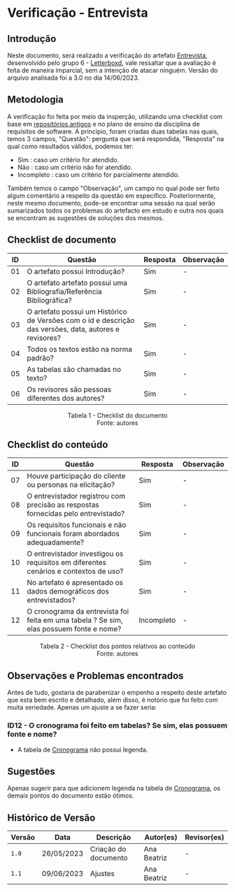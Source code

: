 # Verificação - Entrevista

## Introdução

Neste documento, será realizado a verificação do artefato [Entrevista](https://requisitos-de-software.github.io/2023.1-Letterboxd/Elicita%C3%A7%C3%A3o/entrevista/), desenvolvido pelo grupo 6 - [Letterboxd](https://github.com/Requisitos-de-Software/2023.1-Letterboxd/tree/master), vale ressaltar que a avaliação é feita de maneira imparcial, sem a intenção de atacar ninguém. Versão do arquivo analisada foi a 3.0 no dia 14/06/2023.

## Metodologia

A verificação foi feita por meio da insperção, utilizando uma checklist com base em [repositórios antigos](https://github.com/Requisitos-de-Software) e no plano de ensino da disciplina de requisitos de software. A principio, foram criadas duas tabelas nas quais, temos 3 campos, "Questão": pergunta que será respondida, "Resposta" na qual como resultados válidos, podemos ter:

- Sim : caso um critério for atendido.
- Não : caso um critério não for atendido.
- Incompleto : caso um critério for parcialmente atendido.

Também temos o campo "Observação", um campo no qual pode ser feito algum comentário a respeito da questão em específico. Posteriormente, neste mesmo documento, pode-se encontrar uma sessão na qual serão sumarizados todos os problemas do artefacto em estudo e outra nos quais se encontram as sugestões de soluções dos mesmos.

## Checklist de documento


| ID  | Questão                                                                                                | Resposta   | Observação |
| --- | ------------------------------------------------------------------------------------------------------ | ---------- | ---------- |
| 01  | O artefato possui Introdução?                                                                          | Sim        | -          |
| 02  | O artefato artefato possui uma Bibliografia/Referência Bibliográfica?                                  | Sim        | -          |
| 03  | O artefato possui um Histórico de Versões com o id e descrição das versões, data, autores e revisores? | Sim        | -          |
| 04  | Todos os textos estão na norma padrão?                                                                 | Sim        | -          |
| 05  | As tabelas são chamadas no texto?                                                                      | Sim        | -          |
| 06  | Os revisores são pessoas diferentes dos autores?                                                       | Sim        | -          |

<p align="center"> Tabela 1 - Checklist do documento <br> Fonte: autores </p>

## Checklist do conteúdo

| ID  | Questão                                                                             | Resposta | Observação |
| --- | ----------------------------------------------------------------------------------- | -------- | ---------- |
| 07  | Houve participação do cliente ou personas na elicitação?                            | Sim      | -          |
| 08  | O entrevistador registrou com precisão as respostas fornecidas pelo entrevistado?   | Sim      | -          |
| 09  | Os requisitos funcionais e não funcionais foram abordados adequadamente?            | Sim      | -          |
| 10  | O entrevistador investigou os requisitos em diferentes cenários e contextos de uso? | Sim      | -          |
| 11  | No artefato é apresentado os dados demográficos dos entrevistados?                  | Sim      | -          |
| 12  | O cronograma da entrevista foi feita em uma tabela ? Se sim, elas possuem fonte e nome?|Incompleto| -       |

<p align="center"> Tabela 2 - Checklist dos pontos relativos ao conteúdo <br> Fonte: autores </p>

## Observações e Problemas encontrados

Antes de tudo, gostaria de parabenizar o empenho a respeito deste artefato que esta bem escrito e detalhado, além disso, é notório que foi feito com muita seriedade. Apenas um ajuste a se fazer seria:

### ID12 - O cronograma foi feito em tabelas? Se sim, elas possuem fonte e nome? 
- A tabela de [Cronograma](https://requisitos-de-software.github.io/2023.1-Letterboxd/Elicita%C3%A7%C3%A3o/entrevista/#cronograma-das-entrevistas) não possui legenda.

## Sugestões

Apenas sugerir para que adicionem legenda na tabela de [Cronograma](https://requisitos-de-software.github.io/2023.1-Letterboxd/Elicita%C3%A7%C3%A3o/entrevista/#cronograma-das-entrevistas), os demais pontos do documento estão ótimos.

## Histórico de Versão

| Versão | Data       | Descrição            | Autor(es)   | Revisor(es) |
| ------ | ---------- | -------------------- | ----------- | ----------- |
| `1.0`  | 26/05/2023 | Criação do documento | Ana Beatriz | -           |
| `1.1`  | 09/06/2023 | Ajustes              | Ana Beatriz | -           |
